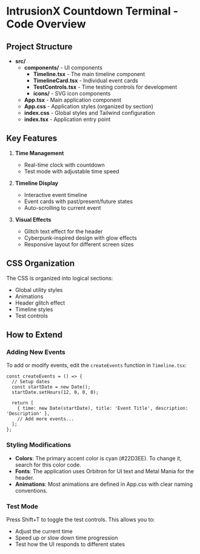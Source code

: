 # IntrusionX Countdown Terminal - Code Overview

## Project Structure

- **src/**
  - **components/** - UI components
    - **Timeline.tsx** - The main timeline component 
    - **TimelineCard.tsx** - Individual event cards
    - **TestControls.tsx** - Time testing controls for development
    - **icons/** - SVG icon components
  - **App.tsx** - Main application component
  - **App.css** - Application styles (organized by section)
  - **index.css** - Global styles and Tailwind configuration
  - **index.tsx** - Application entry point

## Key Features

1. **Time Management**
   - Real-time clock with countdown
   - Test mode with adjustable time speed

2. **Timeline Display**
   - Interactive event timeline
   - Event cards with past/present/future states
   - Auto-scrolling to current event

3. **Visual Effects**
   - Glitch text effect for the header
   - Cyberpunk-inspired design with glow effects
   - Responsive layout for different screen sizes

## CSS Organization

The CSS is organized into logical sections:
- Global utility styles
- Animations
- Header glitch effect
- Timeline styles
- Test controls

## How to Extend

### Adding New Events

To add or modify events, edit the `createEvents` function in `Timeline.tsx`:

```tsx
const createEvents = () => {
  // Setup dates
  const startDate = new Date();
  startDate.setHours(12, 0, 0, 0);
  
  return [
    { time: new Date(startDate), title: 'Event Title', description: 'Description' },
    // Add more events...
  ];
};
```

### Styling Modifications

- **Colors**: The primary accent color is cyan (#22D3EE). To change it, search for this color code.
- **Fonts**: The application uses Orbitron for UI text and Metal Mania for the header.
- **Animations**: Most animations are defined in App.css with clear naming conventions.

### Test Mode

Press Shift+T to toggle the test controls. This allows you to:
- Adjust the current time
- Speed up or slow down time progression
- Test how the UI responds to different states
